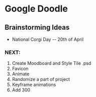 # Google Doodle

## Brainstorming Ideas

* National Corgi Day -- 20th of April

### NEXT: 
1. Create Moodboard and Style Tile .psd
2. Favicon
3. Animate
4. Randomize a part of project 
5. Keyframe animations
6. Add 300 
